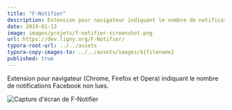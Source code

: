 ```yaml
---
title: "F-Notifier"
description: Extension pour navigateur indiquant le nombre de notifications Facebook non lues.
date: 2019-01-13
image: images/projets/f-notifier-screenshot.png
url: https://dev.ligny.org/F-Notifier/
typora-root-url: ../../assets
typora-copy-images-to: ../../assets/images/${filename}
published: true
---
```

Extension pour navigateur (Chrome, Firefox et Opera) indiquant le nombre de notifications Facebook non lues.

![Capture d'écran de F-Notifier](/images/projets/f-notifier-screenshot.png)
